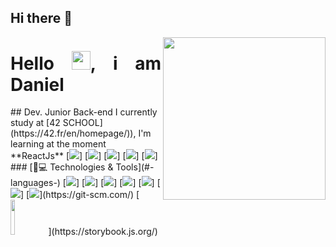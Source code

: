 ## Hi there 👋
<img align='right' src="https://media.giphy.com/media/3osxY9kuM2NGUfvThe/giphy.gif" width="260">
<h1 align = "justify"> Hello <img src="https://media.giphy.com/media/hvRJCLFzcasrR4ia7z/giphy.gif" width="30px">, i am Daniel</h1>
## Dev. Junior Back-end
I currently study at [42 SCHOOL](https://42.fr/en/homepage/)), I'm learning at the moment **ReactJs**
[<img src="https://img.shields.io/badge/LinkedIn-0077B5?style=for-the-badge&logo=linkedin&logoColor=white" />]
[<img src="https://img.shields.io/badge/Instagram-E4405F?style=for-the-badge&logo=instagram&logoColor=white" />]
[<img src = "https://img.shields.io/badge/facebook-%231877F2.svg?&style=for-the-badge&logo=facebook&logoColor=white">]
[<img src = "https://img.shields.io/badge/twitter-%231DA1F2.svg?&style=for-the-badge&logo=twitter&logoColor=white">]
[<img src = "https://img.shields.io/badge/Discord-7289DA?style=for-the-badge&logo=discord&logoColor=white">]
### [🚀💻 Technologies & Tools](#-languages-)
[<img src = "https://img.shields.io/badge/HTML5-E34F26?style=for-the-badge&logo=html5&logoColor=white">]
[<img src = "https://img.shields.io/badge/CSS3-1572B6?style=for-the-badge&logo=css3&logoColor=white">]
[<img src = "https://img.shields.io/badge/JavaScript-323330?style=for-the-badge&logo=javascript&logoColor=F7DF1E">]
[<img src = "https://img.shields.io/badge/React-20232A?style=for-the-badge&logo=react&logoColor=61DAFB">]
[<img src = "https://img.shields.io/badge/Vue.js-35495E?style=for-the-badge&logo=vuedotjs&logoColor=4FC08D">]
[<img src = "https://img.shields.io/badge/Docker-2CA5E0?style=for-the-badge&logo=docker&logoColor=white">]
[<img src = "https://img.shields.io/badge/Git-F05032?style=for-the-badge&logo=git&logoColor=white">](https://git-scm.com/)
[<img width="12%" src = "https://raw.githubusercontent.com/storybooks/brand/master/badge/badge-storybook.svg">](https://storybook.js.org/)
